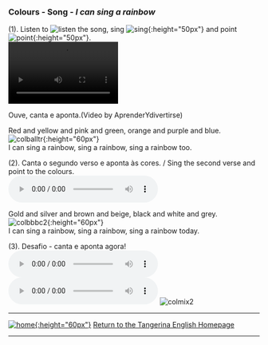 ### Colours - Song - *I can sing a rainbow*

(1). Listen to ![listen](https://1blockatatime.github.io/English/images/listen.png) the song, sing ![sing](https://1blockatatime.github.io/English/images/sing.png){:height="50px"} and point ![point](https://1blockatatime.github.io/English/images2/point.jpg){:height="50px"}.  
<video src="video/rainbow_colour_song_edited.mp4" width="220" height="124" controls preload></video>  

Ouve, canta e aponta.(Video by AprenderYdivertirse)     

Red and yellow and pink and green, orange and purple and blue.  
![colballtr](https://1blockatatime.github.io/English/images/colballtr.png){:height="60px"}  
I can sing a rainbow, sing a rainbow, sing a rainbow too.  

(2). Canta o segundo verso e aponta às cores. / Sing the second verse and point to the colours.  
<audio src="audio/y2_v2.mp3" controls preload></audio>  

Gold and silver and brown and beige, black and white and grey.  
![colbbbc2](https://1blockatatime.github.io/English/images/colbbbc2.png){:height="60px"}  
I can sing a rainbow, sing a rainbow, sing a rainbow today.

(3). Desafio - canta e aponta agora!  
<audio src="audio/y2_v2.mp3" controls preload></audio><audio src="audio/V1s2.m4a" controls preload></audio> 
![colmix2](https://1blockatatime.github.io/English/images/colmix2.png)

***
[![home](https://1blockatatime.github.io/English/images/home.png){:height="60px"}](https://tangerina-pt.github.io/English) [Return to the Tangerina English Homepage](https://tangerina-pt.github.io/English)  

***
